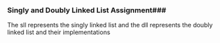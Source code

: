 ### Singly and Doubly Linked List Assignment###
The sll represents the singly linked list and the dll represents the doubly linked list and their implementations
